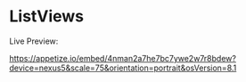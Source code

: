 # ListViews
Live Preview:

https://appetize.io/embed/4nman2a7he7bc7ywe2w7r8bdew?device=nexus5&scale=75&orientation=portrait&osVersion=8.1

